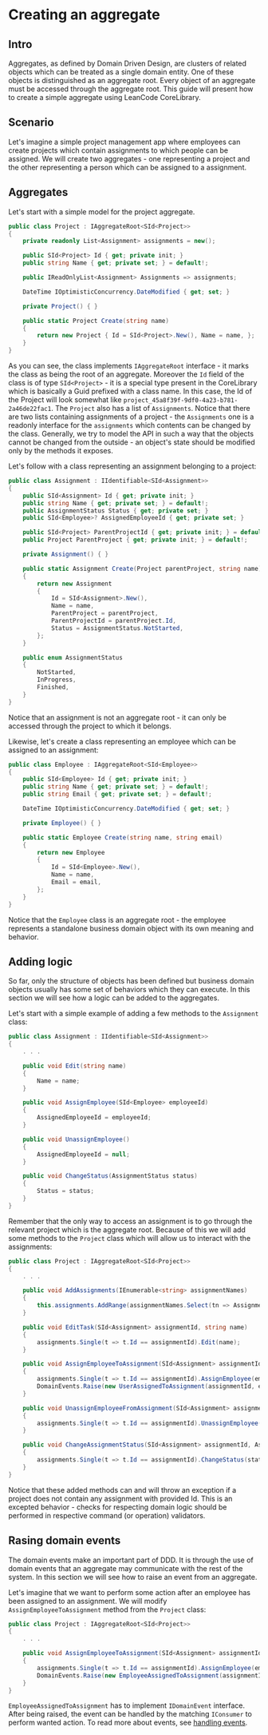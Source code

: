 # Creating an aggregate

## Intro

Aggregates, as defined by Domain Driven Design, are clusters of related objects which can be treated as a single domain entity. One of these objects is distinguished as an aggregate root. Every object of an aggregate must be accessed through the aggregate root. This guide will present how to create a simple aggregate using LeanCode CoreLibrary.

## Scenario

Let's imagine a simple project management app where employees can create projects which contain assignments to which people can be assigned. We will create two aggregates - one representing a project and the other representing a person which can be assigned to a assignment.

## Aggregates

Let's start with a simple model for the project aggregate.

```csharp
public class Project : IAggregateRoot<SId<Project>>
{
    private readonly List<Assignment> assignments = new();

    public SId<Project> Id { get; private init; }
    public string Name { get; private set; } = default!;

    public IReadOnlyList<Assignment> Assignments => assignments;

    DateTime IOptimisticConcurrency.DateModified { get; set; }

    private Project() { }

    public static Project Create(string name)
    {
        return new Project { Id = SId<Project>.New(), Name = name, };
    }
}
```

As you can see, the class implements `IAggregateRoot` interface - it marks the class as being the root of an aggregate. Moreover the `Id` field of the class is of type `SId<Project>` - it is a special type present in the CoreLibrary which is basically a Guid prefixed with a class name. In this case, the Id of the Project will look somewhat like `project_45a8f39f-9df0-4a23-b781-2a46de22fac1`.
The `Project` also has a list of `Assignments`. Notice that there are two lists containing assignments of a project - the `Assignments` one is a readonly interface for the `assignments` which contents can be changed by the class. Generally, we try to model the API in such a way that the objects cannot be changed from the outside - an object's state should be modified only by the methods it exposes.

Let's follow with a class representing an assignment belonging to a project:

```csharp
public class Assignment : IIdentifiable<SId<Assignment>>
{
    public SId<Assignment> Id { get; private init; }
    public string Name { get; private set; } = default!;
    public AssignmentStatus Status { get; private set; }
    public SId<Employee>? AssignedEmployeeId { get; private set; }

    public SId<Project> ParentProjectId { get; private init; } = default!;
    public Project ParentProject { get; private init; } = default!;

    private Assignment() { }

    public static Assignment Create(Project parentProject, string name)
    {
        return new Assignment
        {
            Id = SId<Assignment>.New(),
            Name = name,
            ParentProject = parentProject,
            ParentProjectId = parentProject.Id,
            Status = AssignmentStatus.NotStarted,
        };
    }

    public enum AssignmentStatus
    {
        NotStarted,
        InProgress,
        Finished,
    }
}
```

Notice that an assignment is not an aggregate root - it can only be accessed through the project to which it belongs.

Likewise, let's create a class representing an employee which can be assigned to an assignment:

```csharp
public class Employee : IAggregateRoot<SId<Employee>>
{
    public SId<Employee> Id { get; private init; }
    public string Name { get; private set; } = default!;
    public string Email { get; private set; } = default!;

    DateTime IOptimisticConcurrency.DateModified { get; set; }

    private Employee() { }

    public static Employee Create(string name, string email)
    {
        return new Employee
        {
            Id = SId<Employee>.New(),
            Name = name,
            Email = email,
        };
    }
}
```

Notice that the `Employee` class is an aggregate root - the employee represents a standalone business domain object with its own meaning and behavior.

## Adding logic

So far, only the structure of objects has been defined but business domain objects usually has some set of behaviors which they can execute. In this section we will see how a logic can be added to the aggregates.

Let's start with a simple example of adding a few methods to the `Assignment` class:

```csharp
public class Assignment : IIdentifiable<SId<Assignment>>
{
    . . .

    public void Edit(string name)
    {
        Name = name;
    }

    public void AssignEmployee(SId<Employee> employeeId)
    {
        AssignedEmployeeId = employeeId;
    }

    public void UnassignEmployee()
    {
        AssignedEmployeeId = null;
    }

    public void ChangeStatus(AssignmentStatus status)
    {
        Status = status;
    }
}
```

Remember that the only way to access an assignment is to go through the relevant project which is the aggregate root. Because of this we will add some methods to the `Project` class which will allow us to interact with the assignments:

```csharp
public class Project : IAggregateRoot<SId<Project>>
{
    . . .

    public void AddAssignments(IEnumerable<string> assignmentNames)
    {
        this.assignments.AddRange(assignmentNames.Select(tn => Assignment.Create(this, tn)));
    }

    public void EditTask(SId<Assignment> assignmentId, string name)
    {
        assignments.Single(t => t.Id == assignmentId).Edit(name);
    }

    public void AssignEmployeeToAssignment(SId<Assignment> assignmentId, SId<Employee> employeeId)
    {
        assignments.Single(t => t.Id == assignmentId).AssignEmployee(employeeId);
        DomainEvents.Raise(new UserAssignedToAssignment(assignmentId, employeeId));
    }

    public void UnassignEmployeeFromAssignment(SId<Assignment> assignmentId)
    {
        assignments.Single(t => t.Id == assignmentId).UnassignEmployee();
    }

    public void ChangeAssignmentStatus(SId<Assignment> assignmentId, Assignment.AssignmentStatus status)
    {
        assignments.Single(t => t.Id == assignmentId).ChangeStatus(status);
    }
}
```

Notice that these added methods can and will throw an exception if a project does not contain any assignment with provided Id. This is an excepted behavior - checks for respecting domain logic should be performed in respective command (or operation) validators.

## Rasing domain events

The domain events make an important part of DDD. It is through the use of domain events that an aggregate may communicate with the rest of the system. In this section we will see how to raise an event from an aggregate.

Let's imagine that we want to perform some action after an employee has been assigned to an assignment. We will modify `AssignEmployeeToAssignment` method from the `Project` class:

```csharp
public class Project : IAggregateRoot<SId<Project>>
{
    . . .

    public void AssignEmployeeToAssignment(SId<Assignment> assignmentId, SId<Employee> employeeId)
    {
        assignments.Single(t => t.Id == assignmentId).AssignEmployee(employeeId);
        DomainEvents.Raise(new EmployeeAssignedToAssignment(assignmentId, employeeId));
    }
}
```

`EmployeeAssignedToAssignment` has to implement `IDomainEvent` interface. After being raised, the event can be handled by the matching `IConsumer` to perform wanted action. To read more about events, see [handling events](./0X_handling_events). <!-- TODO: add final name of the handling events file -->

